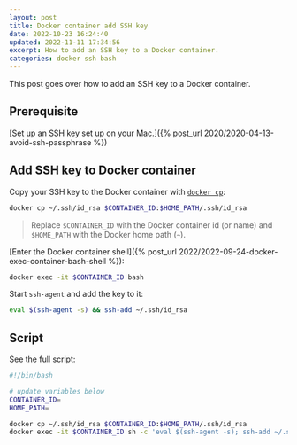 ```yaml
---
layout: post
title: Docker container add SSH key
date: 2022-10-23 16:24:40
updated: 2022-11-11 17:34:56
excerpt: How to add an SSH key to a Docker container.
categories: docker ssh bash
---
```


This post goes over how to add an SSH key to a Docker container.

## Prerequisite

[Set up an SSH key set up on your Mac.]({% post_url 2020/2020-04-13-avoid-ssh-passphrase %})

## Add SSH key to Docker container

Copy your SSH key to the Docker container with [`docker cp`](https://docs.docker.com/engine/reference/commandline/cp/):

```sh
docker cp ~/.ssh/id_rsa $CONTAINER_ID:$HOME_PATH/.ssh/id_rsa
```

> Replace `$CONTAINER_ID` with the Docker container id (or name) and `$HOME_PATH` with the Docker home path (`~`).

[Enter the Docker container shell]({% post_url 2022/2022-09-24-docker-exec-container-bash-shell %}):

```sh
docker exec -it $CONTAINER_ID bash
```

Start `ssh-agent` and add the key to it:

```sh
eval $(ssh-agent -s) && ssh-add ~/.ssh/id_rsa
```

## Script

See the full script:

```bash
#!/bin/bash

# update variables below
CONTAINER_ID=
HOME_PATH=

docker cp ~/.ssh/id_rsa $CONTAINER_ID:$HOME_PATH/.ssh/id_rsa
docker exec -it $CONTAINER_ID sh -c 'eval $(ssh-agent -s); ssh-add ~/.ssh/id_rsa'
```
